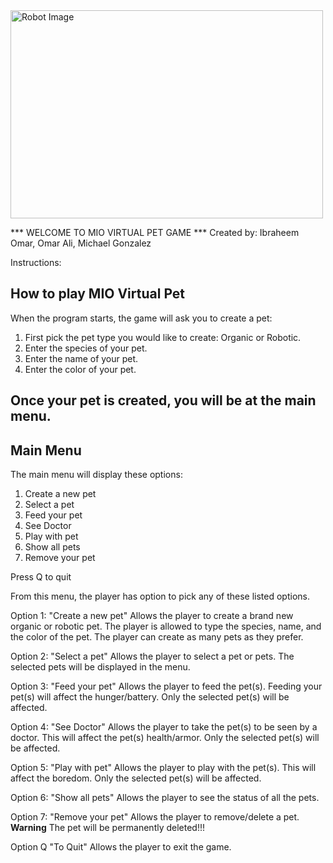 <!DOCTYPE html>
 <html>
 <body>
<img src="https://encrypted-tbn0.gstatic.com/images?q=tbn:ANd9GcR4riwyh_kT4aK_rTOjyK9ilqVXZg-uGlV1kwMNWXnU6z-KJai4YUTKCaz5pM-nf6tyBSQ&usqp=CAU" alt ="Robot Image" width="500" height ="333"> </img>
 </div>
 </body>
 </html>

*** WELCOME TO MIO VIRTUAL PET GAME ***
Created by: Ibraheem Omar, Omar Ali, Michael Gonzalez


Instructions: 

## How to play MIO Virtual Pet

When the program starts, the game will ask you to create a pet:

1. First pick the pet type you would like to create: Organic or Robotic.
2. Enter the species of your pet.
3. Enter the name of your pet.
4. Enter the color of your pet.

Once your pet is created, you will be at the main menu.
----------------------------------------------------------------------------------

## Main Menu

The main menu will display these options:

1. Create a new pet
2. Select a pet
3. Feed your pet
4. See Doctor
5. Play with pet
6. Show all pets
7. Remove your pet

Press Q to quit

From this menu, the player has option to pick any of these listed options.

Option 1:
"Create a new pet" 
Allows the player to create a brand new organic or robotic pet. The player is allowed to type the species, name, and the color of the pet. The player can create as many pets as they prefer.

Option 2: 
"Select a pet"
Allows the player to select a pet or pets. The selected pets will be displayed in the menu.

Option 3:
"Feed your pet"
Allows the player to feed the pet(s). Feeding your pet(s) will affect the hunger/battery. Only the selected pet(s) will be affected.

Option 4:
"See Doctor"
Allows the player to take the pet(s) to be seen by a doctor. This will affect the pet(s) health/armor. Only the selected pet(s) will be affected.

Option 5:
"Play with pet"
Allows the player to play with the pet(s). This will affect the boredom. Only the selected pet(s) will be affected.

Option 6:
"Show all pets"
Allows the player to see the status of all the pets.

Option 7:
"Remove your pet"
Allows the player to remove/delete a pet. **Warning** The pet will be permanently deleted!!!

Option Q
"To Quit"
Allows the player to exit the game.

<!--
# Virtual Pets Re-Imagined
## Overview
Do you remember Cyberpet? Tamagotchi? Digimon? Petz? Virtual pets like these were born in 1996. With your help, they will be reborn. Virtual Toys, Inc. wants you to build the next iteration of virtual pets to market to adults who enjoy updated versions of the toys and games they played in their youth.  This game will be like the virtual pets of 1996...but so much more. It’s Virtual Pets Re-Imagined with your own personal touch!

## General Requirements

Your Virtual Pet program must be a console application. The application must have a main menu where a user can create a pet. The pet must have a name and species. The pet will also feature properties such as hunger, boredom, and health. A user should be able to view these properties from the main menu. A user should also be able to interact with the pet. The pet will be affected by a method that will represent time (Tick) that will negatively affect the pet and therefore incentivize the use of other methods to care for the pet.

Your application must then be adapted to include a Shelter that will house multiple pets. You can move the create a pet function to the Shelter or leave it as a part of the main program. From the Shelter menu options you should be able to interact with 1 pet, or all pets. You should be able to check on the status of 1 pet as well as all pets simultaneously.

Your application should also make use of the Virtual-Pet-Tests project and test some of your models and methods. Remember: Red, green, refactor. If that confused you. Make sure to review TDD or ask us in class! We're here to help.


---- 

## Grading
The VirtualPet.Tests project includes a PetTests class with completed tests. These are the tests that will prove that the code you write in the Pet class is correct. Therefore, it is the logical starting point! The first test Pet_Constructor_Should_Instantiate_Pet_Object() has been written for you, and it passes because you already have a Pet class and can create a Pet object. The remaining tests have been written, but are commented out. Uncomment the code of the first test and add source code to the Pet class to pass the test. Continue with the tests, one by one, and add code until all the tests pass. 

If you want to focus on TDD, you can write your code by writing tests first. (This is optional, but the tests that are already written for you are not. They must pass.) If you do so, each public method you write would have a unit test that covers its behavior. The test classes would also be well maintained and follow the principles of clean code.   

In order to receive a PASSING grade, all of the following principles must be met:

- Tests include appropriate Arrange, Act, and Assert sections.
- All tests pass.
- All features from iterations 1, 2, and 3 are implemented.

## Iteration 1

- Start with a pet class. Then use the Pet class and the Program class to do the following tasks:
  - NOTE: Start with the Pet class and use TDD in the Test project provided to set up the properties and methods of your pet class. Make all tests pass before continuing. 
  - An interactive user interface (in short, make a menu)
  - Ability for players to enter the game, play as long as they’d like, and leave the game when they want
  - Ability for players to create a pet by putting in a name and species for said pet
  - Ability for players to see the current status of a pet, such as hunger, boredom, and health (hint: class properties)
  - Ability for players to interact with pet, such as feed, play, and take to doctor (hint: class methods)
  - As players interact with pet, the pet’s status changes
  - As "time" ticks by, the pet's status changes negatively

## Iteration 2

- Create a shelter class to house your pets
- Ability for players to admit (or add) pets into the shelter or adopt (or remove) them out of the shelter
- Ability for players to see a list of all pets in the shelter
- Ability for players to see the current status of all pets at once, such as hunger, boredom, and health
- Ability for players to choose to interact with one pet or multiple pets, such as feed, play, and take to doctor

## Iteration 3

- Player’s choice of adding, interacting, or adopting either organic or robotic pets
- As players interact with pets, the pet’s status changes differently for organic and robotic pets (overriding methods)
- As "time" ticks by, the pets' status changes negatively. The passing of time is measured by how often the player interacts with the program.
- Eventually rename this INSTRUCTIONS.md and create your own README.md file with instructions on how to play the game

# Extra
Did you know that you could change the color of text in console applications and add sounds? That's pretty cool, and a decent way to add some flair to your project if you get finished early. (From Gavin: AND ONLY IF YOU GET FINISHED EARLY! Also, there are sounds, which I think are pretty cool. Might be a fun thing to try out!)
-->

